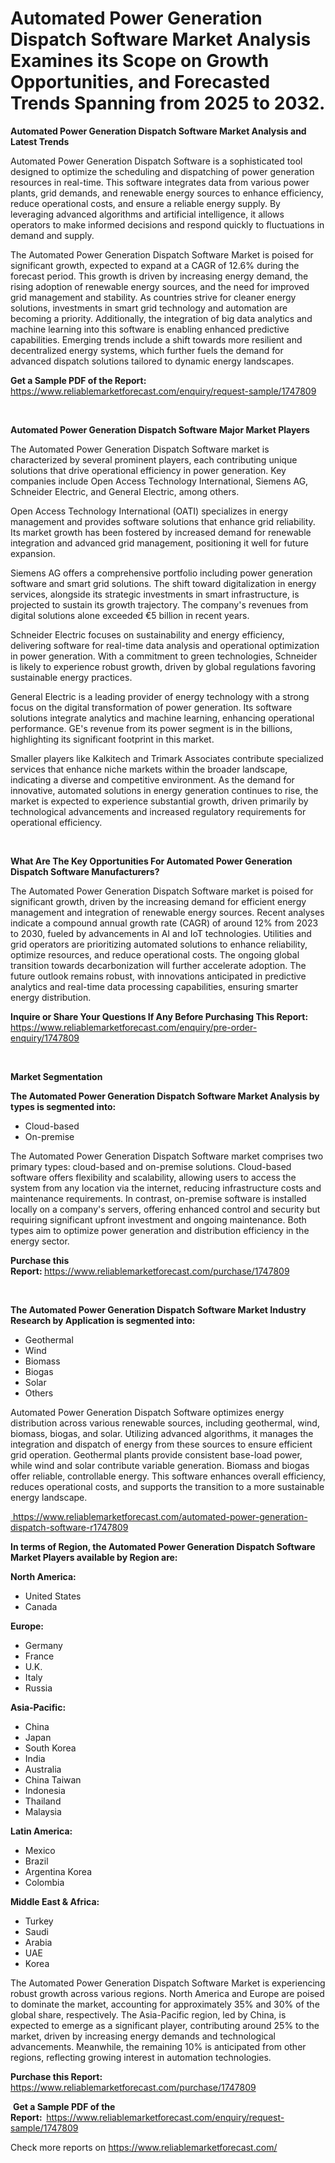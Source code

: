 <p><h1>Automated Power Generation Dispatch Software Market Analysis Examines its Scope on Growth Opportunities, and Forecasted Trends Spanning from 2025 to 2032.</h1></p><p><strong>Automated Power Generation Dispatch Software Market Analysis and Latest Trends</strong></p>
<p><p>Automated Power Generation Dispatch Software is a sophisticated tool designed to optimize the scheduling and dispatching of power generation resources in real-time. This software integrates data from various power plants, grid demands, and renewable energy sources to enhance efficiency, reduce operational costs, and ensure a reliable energy supply. By leveraging advanced algorithms and artificial intelligence, it allows operators to make informed decisions and respond quickly to fluctuations in demand and supply.</p><p>The Automated Power Generation Dispatch Software Market is poised for significant growth, expected to expand at a CAGR of 12.6% during the forecast period. This growth is driven by increasing energy demand, the rising adoption of renewable energy sources, and the need for improved grid management and stability. As countries strive for cleaner energy solutions, investments in smart grid technology and automation are becoming a priority. Additionally, the integration of big data analytics and machine learning into this software is enabling enhanced predictive capabilities. Emerging trends include a shift towards more resilient and decentralized energy systems, which further fuels the demand for advanced dispatch solutions tailored to dynamic energy landscapes.</p></p>
<p><strong>Get a Sample PDF of the Report:&nbsp;</strong> <a href="https://www.reliablemarketforecast.com/enquiry/request-sample/1747809?utm_campaign=2803&utm_medium=2&utm_source=Github&utm_content=ia&utm_term=09032025&utm_id=automated-power-generation-dispatch-software">https://www.reliablemarketforecast.com/enquiry/request-sample/1747809</a></p>
<p>&nbsp;</p>
<p><strong>Automated Power Generation Dispatch Software Major Market Players</strong></p>
<p><p>The Automated Power Generation Dispatch Software market is characterized by several prominent players, each contributing unique solutions that drive operational efficiency in power generation. Key companies include Open Access Technology International, Siemens AG, Schneider Electric, and General Electric, among others. </p><p>Open Access Technology International (OATI) specializes in energy management and provides software solutions that enhance grid reliability. Its market growth has been fostered by increased demand for renewable integration and advanced grid management, positioning it well for future expansion.</p><p>Siemens AG offers a comprehensive portfolio including power generation software and smart grid solutions. The shift toward digitalization in energy services, alongside its strategic investments in smart infrastructure, is projected to sustain its growth trajectory. The company's revenues from digital solutions alone exceeded €5 billion in recent years.</p><p>Schneider Electric focuses on sustainability and energy efficiency, delivering software for real-time data analysis and operational optimization in power generation. With a commitment to green technologies, Schneider is likely to experience robust growth, driven by global regulations favoring sustainable energy practices.</p><p>General Electric is a leading provider of energy technology with a strong focus on the digital transformation of power generation. Its software solutions integrate analytics and machine learning, enhancing operational performance. GE's revenue from its power segment is in the billions, highlighting its significant footprint in this market.</p><p>Smaller players like Kalkitech and Trimark Associates contribute specialized services that enhance niche markets within the broader landscape, indicating a diverse and competitive environment. As the demand for innovative, automated solutions in energy generation continues to rise, the market is expected to experience substantial growth, driven primarily by technological advancements and increased regulatory requirements for operational efficiency.</p></p>
<p>&nbsp;</p>
<p><strong>What Are The Key Opportunities For Automated Power Generation Dispatch Software Manufacturers?</strong></p>
<p><p>The Automated Power Generation Dispatch Software market is poised for significant growth, driven by the increasing demand for efficient energy management and integration of renewable energy sources. Recent analyses indicate a compound annual growth rate (CAGR) of around 12% from 2023 to 2030, fueled by advancements in AI and IoT technologies. Utilities and grid operators are prioritizing automated solutions to enhance reliability, optimize resources, and reduce operational costs. The ongoing global transition towards decarbonization will further accelerate adoption. The future outlook remains robust, with innovations anticipated in predictive analytics and real-time data processing capabilities, ensuring smarter energy distribution.</p></p>
<p><strong>Inquire or Share Your Questions If Any Before Purchasing This Report:</strong> <a href="https://www.reliablemarketforecast.com/enquiry/pre-order-enquiry/1747809?utm_campaign=2803&utm_medium=2&utm_source=Github&utm_content=ia&utm_term=09032025&utm_id=automated-power-generation-dispatch-software">https://www.reliablemarketforecast.com/enquiry/pre-order-enquiry/1747809</a></p>
<p>&nbsp;</p>
<p><strong>Market Segmentation</strong></p>
<p><strong>The Automated Power Generation Dispatch Software Market Analysis by types is segmented into:</strong></p>
<p><ul><li>Cloud-based</li><li>On-premise</li></ul></p>
<p><p>The Automated Power Generation Dispatch Software market comprises two primary types: cloud-based and on-premise solutions. Cloud-based software offers flexibility and scalability, allowing users to access the system from any location via the internet, reducing infrastructure costs and maintenance requirements. In contrast, on-premise software is installed locally on a company's servers, offering enhanced control and security but requiring significant upfront investment and ongoing maintenance. Both types aim to optimize power generation and distribution efficiency in the energy sector.</p></p>
<p><strong>Purchase this Report:&nbsp;</strong><a href="https://www.reliablemarketforecast.com/purchase/1747809?utm_campaign=2803&utm_medium=2&utm_source=Github&utm_content=ia&utm_term=09032025&utm_id=automated-power-generation-dispatch-software">https://www.reliablemarketforecast.com/purchase/1747809</a></p>
<p>&nbsp;</p>
<p><strong>The Automated Power Generation Dispatch Software Market Industry Research by Application is segmented into:</strong></p>
<p><ul><li>Geothermal</li><li>Wind</li><li>Biomass</li><li>Biogas</li><li>Solar</li><li>Others</li></ul></p>
<p><p>Automated Power Generation Dispatch Software optimizes energy distribution across various renewable sources, including geothermal, wind, biomass, biogas, and solar. Utilizing advanced algorithms, it manages the integration and dispatch of energy from these sources to ensure efficient grid operation. Geothermal plants provide consistent base-load power, while wind and solar contribute variable generation. Biomass and biogas offer reliable, controllable energy. This software enhances overall efficiency, reduces operational costs, and supports the transition to a more sustainable energy landscape.</p></p>
<p><a href="https://www.reliablemarketforecast.com/automated-power-generation-dispatch-software-r1747809?utm_campaign=2803&utm_medium=2&utm_source=Github&utm_content=ia&utm_term=09032025&utm_id=automated-power-generation-dispatch-software">&nbsp;https://www.reliablemarketforecast.com/automated-power-generation-dispatch-software-r1747809</a></p>
<p><strong>In terms of Region, the Automated Power Generation Dispatch Software Market Players available by Region are:</strong></p>
<p>
    <p> <strong> North America: </strong>
        <ul>
            <li>United States</li>
            <li>Canada</li>
        </ul>
        </p> 
    <p> <strong> Europe: </strong>
        <ul>
            <li>Germany</li>
            <li>France</li>
            <li>U.K.</li>
            <li>Italy</li>
            <li>Russia</li>
        </ul>
        </p> 
    <p> <strong> Asia-Pacific: </strong>
        <ul>
            <li>China</li>
            <li>Japan</li>
            <li>South Korea</li>
            <li>India</li>
            <li>Australia</li>
            <li>China Taiwan</li>
            <li>Indonesia</li>
            <li>Thailand</li>
            <li>Malaysia</li>
        </ul>
        </p> 
    <p> <strong> Latin America: </strong>
        <ul>
            <li>Mexico</li>
            <li>Brazil</li>
            <li>Argentina Korea</li>
            <li>Colombia</li>
        </ul>
        </p> 
    <p> <strong> Middle East & Africa: </strong>
        <ul>
            <li>Turkey</li>
            <li>Saudi</li>
            <li>Arabia</li>
            <li>UAE</li>
            <li>Korea</li>
        </ul>
    </p>
    </p>
<p><p>The Automated Power Generation Dispatch Software Market is experiencing robust growth across various regions. North America and Europe are poised to dominate the market, accounting for approximately 35% and 30% of the global share, respectively. The Asia-Pacific region, led by China, is expected to emerge as a significant player, contributing around 25% to the market, driven by increasing energy demands and technological advancements. Meanwhile, the remaining 10% is anticipated from other regions, reflecting growing interest in automation technologies.</p></p>
<p><strong>Purchase this Report: </strong><a href="https://www.reliablemarketforecast.com/purchase/1747809?utm_campaign=2803&utm_medium=2&utm_source=Github&utm_content=ia&utm_term=09032025&utm_id=automated-power-generation-dispatch-software">https://www.reliablemarketforecast.com/purchase/1747809</a></p>
<p>&nbsp;<strong>Get a Sample PDF of the Report:&nbsp;&nbsp;</strong><a href="https://www.reliablemarketforecast.com/enquiry/request-sample/1747809?utm_campaign=2803&utm_medium=2&utm_source=Github&utm_content=ia&utm_term=09032025&utm_id=automated-power-generation-dispatch-software">https://www.reliablemarketforecast.com/enquiry/request-sample/1747809</a></p>
<p><strong></strong></p>
<p>Check more reports on <a href="https://www.reliablemarketforecast.com/?utm_campaign=2803&utm_medium=2&utm_source=Github&utm_content=ia&utm_term=09032025&utm_id=automated-power-generation-dispatch-software">https://www.reliablemarketforecast.com/</a></p>